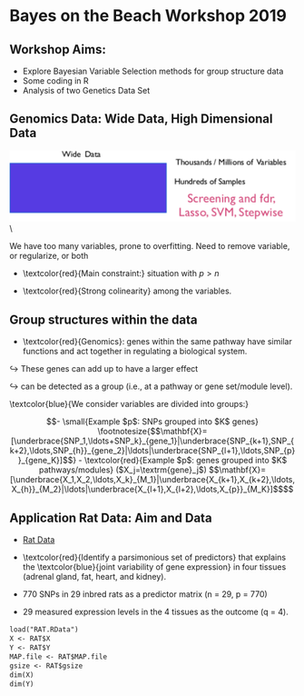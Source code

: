 Bayes on the Beach Workshop 2019
================================

Workshop Aims:
--------------

-   Explore Bayesian Variable Selection methods for group structure data
-   Some coding in R 
-   Analysis of two Genetics Data Set

## Genomics Data: Wide Data, High Dimensional Data

![](wide_data.png) \

We have too many variables, prone to overfitting.
Need to remove variable, or regularize, or both 

- \textcolor{red}{Main constraint:} situation with $p>n$ 

- \textcolor{red}{Strong colinearity} among the variables.



## Group structures within the data 

- \textcolor{red}{Genomics}: genes within the same pathway have similar functions and act together in regulating a biological system. 

$\hookrightarrow$ These genes can add up to have a larger effect 

$\hookrightarrow$ can be detected as a group (i.e., at a pathway or gene set/module level).



\textcolor{blue}{We consider variables are divided into groups:}

```math
- \small{Example $p$: SNPs grouped into $K$ genes}
\footnotesize{$$\mathbf{X}=[\underbrace{SNP_1,\ldots+SNP_k}_{gene_1}|\underbrace{SNP_{k+1},SNP_{k+2},\ldots,SNP_{h}}_{gene_2}|\ldots|\underbrace{SNP_{l+1},\ldots,SNP_{p}}_{gene_K}]$$}

- \textcolor{red}{Example $p$: genes grouped into $K$ pathways/modules} ($X_j=\textrm{gene}_j$)
$$\mathbf{X}=[\underbrace{X_1,X_2,\ldots,X_k}_{M_1}|\underbrace{X_{k+1},X_{k+2},\ldots,X_{h}}_{M_2}|\ldots|\underbrace{X_{l+1},X_{l+2},\ldots,X_{p}}_{M_K}]$$
```

## Application Rat Data: Aim and Data 

- [Rat Data](Rat-Application.html)


- \textcolor{red}{Identify a parsimonious set of predictors} that explains the \textcolor{blue}{joint variability of gene expression} in four tissues (adrenal gland, fat, heart, and kidney).

- 770 SNPs in 29 inbred rats as a predictor matrix (n = 29, p = 770)
- 29 measured expression levels in the 4 tissues as the outcome (q = 4).

```{r}
load("RAT.RData")
X <- RAT$X
Y <- RAT$Y
MAP.file <- RAT$MAP.file
gsize <- RAT$gsize
dim(X)
dim(Y)
```


